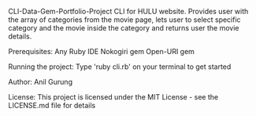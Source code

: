 CLI-Data-Gem-Portfolio-Project
CLI for HULU website. Provides user with the array of categories from the movie page, lets user to select specific category and the movie inside the category and returns user the movie details. 

Prerequisites:
Any Ruby IDE
Nokogiri gem
Open-URI gem

Running the project:
Type 'ruby cli.rb' on your terminal to get started

Author:
Anil Gurung

License:
This project is licensed under the MIT License - see the LICENSE.md file for details
